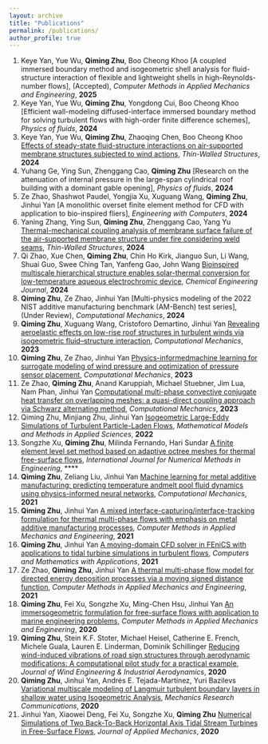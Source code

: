 ```yaml
---
layout: archive
title: "Publications"
permalink: /publications/
author_profile: true
---
```


1. Keye Yan, Yue Wu, **Qiming Zhu**, Boo Cheong Khoo [A coupled immersed boundary method and isogeometric shell analysis for fluid-structure interaction of flexible and lightweight shells in high-Reynolds-number flows], (Accepted), *Computer Methods in Applied Mechanics and Engineering*, **2025**
2. Keye Yan, Yue Wu, **Qiming Zhu**, Yongdong Cui, Boo Cheong Khoo [Efficient wall-modeling diffused-interface immersed boundary method for solving turbulent flows with high-order finite difference schemes], *Physics of fluids*, **2024**
3. Keye Yan, Yue Wu, **Qiming Zhu**, Zhaoqing Chen, Boo Cheong Khoo [Effects of steady-state fluid-structure interactions on air-supported membrane structures subjected to wind actions](http://qimingzhuce.github.io/files/paper15.pdf), *Thin-Walled Structures*, **2024**
4. Yuhang Ge, Ying Sun, Zhenggang Cao, **Qiming Zhu** [Research on the attenuation of internal pressure in the large-span cylindrical roof building with a dominant gable opening], *Physics of fluids*, **2024**
5. Ze Zhao, Shashwot Paudel, Yongjia Xu, Xuguang Wang, **Qiming Zhu**, Jinhui Yan [A monolithic overset finite element method for CFD with application to bio-inspired fliers], *Engineering with Computers*, **2024**
6. Yaning Zhang, Ying Sun, **Qiming Zhu**, Zhenggang Cao, Yang Yu [Thermal-mechanical coupling analysis of membrane surface failure of the air-supported membrane structure under fire considering weld seams](http://qimingzhuce.github.io/files/paper14.pdf), *Thin-Walled Structures*, **2024**
7. Qi Zhao, Xue Chen, **Qiming Zhu**, Chin Ho Kirk, Jianguo Sun, Li Wang, Shuai Guo, Swee Ching Tan, Yanfeng Gao, John Wang [Bioinspired multiscale hierarchical structure enables solar-thermal conversion for low-temperature aqueous electrochromic device](http://qimingzhuce.github.io/files/paper16.pdf), *Chemical Engineering Journal*, **2024**
8. **Qiming Zhu**, Ze Zhao, Jinhui Yan [Multi-physics modeling of the 2022 NIST additive manufacturing benchmark (AM-Bench) test series], (Under Review), *Computational Mechanics*, **2024**
9. **Qiming Zhu**, Xuguang Wang, Cristoforo Demartino, Jinhui Yan [Revealing aeroelastic effects on low-rise roof structures in turbulent winds via isogeometric fluid–structure interaction](http://qimingzhuce.github.io/files/paper1.pdf), *Computational Mechanics*, **2023**
10. **Qiming Zhu**, Ze Zhao, Jinhui Yan [Physics-informedmachine learning for surrogate modeling of wind pressure and optimization of pressure sensor placement](http://qimingzhuce.github.io/files/paper2.pdf), *Computational Mechanics*, **2023**
11. Ze Zhao, **Qiming Zhu**, Anand Karuppiah, Michael Stuebner, Jim Lua, Nam Phan, Jinhui Yan [Computational multi-phase convective conjugate heat transfer on overlapping meshes: a quasi-direct coupling approach via Schwarz alternating method](http://qimingzhuce.github.io/files/paper3.pdf), *Computational Mechanics*, **2023**
12. Qiming Zhu, Minjiang Zhu, Jinhui Yan [Isogeometric Large-Eddy Simulations of Turbulent Particle-Laden Flows](http://qimingzhuce.github.io/files/paper13.pdf), *Mathematical Models and Methods in Applied Sciences*, **2022**
13. Songzhe Xu, **Qiming Zhu**, Milinda Fernando, Hari Sundar [A finite element level set method based on adaptive octree meshes for thermal free-surface flows](http://qimingzhuce.github.io/files/paper4.pdf), *International Journal for Numerical Methods in Engineering*, ****
14. **Qiming Zhu**, Zeliang Liu, Jinhui Yan [Machine learning for metal additive manufacturing: predicting temperature andmelt pool fluid dynamics using physics-informed neural networks](http://qimingzhuce.github.io/files/paper5.pdf), *Computational Mechanics*, **2021**
15. **Qiming Zhu**, Jinhui Yan [A mixed interface-capturing/interface-tracking formulation for thermal multi-phase flows with emphasis on metal additive manufacturing processes](http://qimingzhuce.github.io/files/paper6.pdf), *Computer Methods in Applied Mechanics and Engineering*, **2021**
16. **Qiming Zhu**, Jinhui Yan [A moving-domain CFD solver in FEniCS with applications to tidal turbine simulations in turbulent flows](http://qimingzhuce.github.io/files/paper7.pdf), *Computers and Mathematics with Applications*, **2021**
17. Ze Zhao, **Qiming Zhu**, Jinhui Yan [A thermal multi-phase flow model for directed energy deposition processes via a moving signed distance function](http://qimingzhuce.github.io/files/paper8.pdf), *Computer Methods in Applied Mechanics and Engineering*, **2021**
18. **Qiming Zhu**, Fei Xu, Songzhe Xu, Ming-Chen Hsu, Jinhui Yan [An immersogeometric formulation for free-surface flows with application to marine engineering problems](http://qimingzhuce.github.io/files/paper9.pdf), *Computer Methods in Applied Mechanics and Engineering*, **2020**
19. **Qiming Zhu**, Stein K.F. Stoter, Michael Heisel, Catherine E. French, Michele Guala, Lauren E. Linderman, Dominik Schillinger [Reducing wind-induced vibrations of road sign structures through aerodynamic modifications: A computational pilot study for a practical example](http://qimingzhuce.github.io/files/paper10.pdf), *Journal of Wind Engineering & Industrial Aerodynamics*, **2020**
20. **Qiming Zhu**, Jinhui Yan, Andrés E. Tejada-Martínez, Yuri Bazilevs [Variational multiscale modeling of Langmuir turbulent boundary layers in shallow water using Isogeometric Analysis](http://qimingzhuce.github.io/files/paper11.pdf), *Mechanics Research Communications*, **2020**
21. Jinhui Yan, Xiaowei Deng, Fei Xu, Songzhe Xu, **Qiming Zhu** [Numerical Simulations of Two Back-To-Back Horizontal Axis Tidal Stream Turbines in Free-Surface Flows](http://qimingzhuce.github.io/files/paper12.pdf), *Journal of Applied Mechanics*, **2020**
